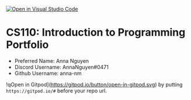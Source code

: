 [![Open in Visual Studio Code](https://classroom.github.com/assets/open-in-vscode-c66648af7eb3fe8bc4f294546bfd86ef473780cde1dea487d3c4ff354943c9ae.svg)](https://classroom.github.com/online_ide?assignment_repo_id=9875069&assignment_repo_type=AssignmentRepo)
# CS110: Introduction to Programming Portfolio

- Preferred Name: Anna Nguyen   
- Discord Username: AnnaNguyen#0471
- Github Username: anna-nm

!qOpen in Gitpod](https://gitpod.io/button/open-in-gitpod.svg) by putting `https://gitpod.io/#` before your repo url.
